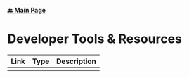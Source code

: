 **[:back: Main Page](README.md/)**

# Developer Tools & Resources

| Link | Type | Description |
| ---- | ---- | ----------- |
| []() |      |             |
